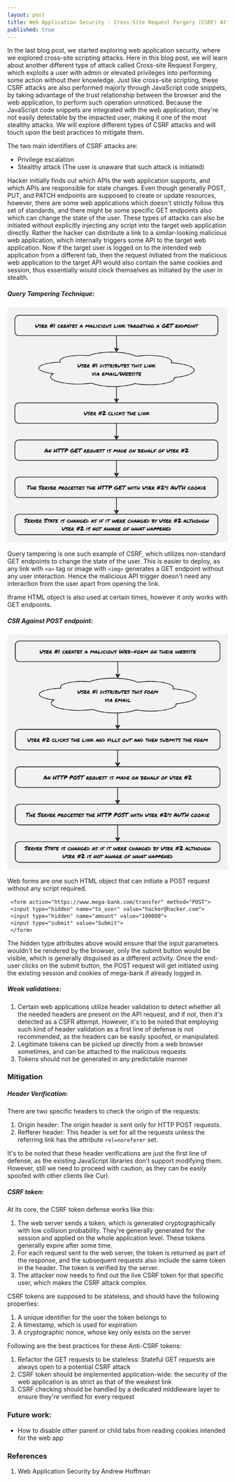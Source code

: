 ```yaml
---
layout: post
title: Web Application Security - Cross-Site Request Forgery (CSRF) Attack
published: true
---
```


In the last blog post, we started exploring web application security, where we explored cross-site scripting attacks. Here in this blog post, we will learn about another different type of attack called Cross-site Request Forgery, which exploits a user with admin or elevated privileges into performing some action without their knowledge. Just like cross-site scripting, these CSRF attacks are also performed majorly through JavaScript code snippets, by taking advantage of the trust relationship between the browser and the web application, to perform such operation unnoticed. Because the JavaScript code snippets are integrated with the web application, they're not easily detectable by the impacted user, making it one of the most stealthy attacks. We will explore different types of CSRF attacks and will touch upon the best practices to mitigate them.


The two main identifiers of CSRF attacks are:
- Privilege escalation
- Stealthy attack (The user is unaware that such attack is initiated)

Hacker initially finds out which APIs the web application supports, and which APIs are responsible for state changes. Even though generally POST, PUT, and PATCH endpoints are supposed to create or update resources, however, there are some web applications which doesn't strictly follow this set of standards, and there might be some specific GET endpoints also which can change the state of the user. These types of attacks can also be initiated without explicitly injecting any script into the target web application directly. Rather the hacker can distribute a link to a similar-looking malicious web application, which internally triggers some API to the target web application. Now if the target user is logged on to the intended web application from a different tab, then the request initiated from the malicious web application to the target API would also contain the same cookies and session, thus essentially would clock themselves as initiated by the user in stealth. 

##### Query Tampering Technique:
![](../images/web-security/csrf_get_request.png)

Query tampering is one such example of CSRF, which utilizes non-standard GET endpoints to change the state of the user.
This is easier to deploy, as any link with ```<a>``` tag or image with ```<img>``` generates a GET endpoint without any user interaction. Hence the malicious API trigger doesn't need any interaction from the user apart from opening the link.

Iframe HTML object is also used at certain times, however it only works with GET endpoints.

##### CSR Against POST endpoint:
![](../images/web-security/csrf_post_request.png)

Web forms are one such HTML object that can initiate a POST request without any script required.

```http
 <form action="https://www.mega-bank.com/transfer" method="POST">
 <input type="hidden" name="to_user" value="hacker@hacker.com">
 <input type="hidden" name="amount" value="100000">
 <input type="submit" value="Submit">
 </form>
```

The hidden type attributes above would ensure that the input parameters wouldn't be rendered by the browser, only the submit button would be visible, which is generally disguised as a different activity. Once the end-user clicks on the submit button, the POST request will get initiated using the existing session and cookies of mega-bank if already logged in.


##### Weak validations:
1. Certain web applications utilize header validation to detect whether all the needed headers are present on the API request, and if not, then it's detected as a CSFR attempt. However, it's to be noted that employing such kind of header validation as a first line of defense is not recommended, as the headers can be easily spoofed, or manipulated.
2. Legitimate tokens can be picked up directly from a web browser sometimes, and can be attached to the malicious requests
3. Tokens should not be generated in any predictable manner




### Mitigation

##### Header Verification:
There are two specific headers to check the origin of the requests:
1. Origin header: The origin header is sent only for HTTP POST requests.
2. Refferer header: This header is set for all the requests unless the referring link has the attribute ```rel=noreferer``` set.

It's to be noted that these header verifications are just the first line of defense, as the existing JavaScript libraries don't support modifying them. However, still we need to proceed with caution, as they can be easily spoofed with other clients like Curl.


##### CSRF token:

At its core, the CSRF token defense works like this:
1. The web server sends a token, which is generated cryptographically with low collision probability. They're generally generated for the session and applied on the whole application level. These tokens generally expire after some time.
2. For each request sent to the web server, the token is returned as part of the response, and the subsequent requests also include the same token in the header. The token is verified by the server.
3. The attacker now needs to find out the live CSRF token for that specific user, which makes the CSRF attack complex.

CSRF tokens are supposed to be stateless, and should have the following properties:
1. A unique identifier for the user the token belongs to
2. A timestamp, which is used for expiration
3. A cryptographic nonce, whose key only exists on the server

Following are the best practices for these Anti-CSRF tokens:
1. Refactor the GET requests to be stateless: Stateful GET requests are always open to a potential CSRF attack
2. CSRF token should be implemented application-wide: the security of the web application is as strict as that of the weakest link
3. CSRF checking should be handled by a dedicated middleware layer to ensure they're verified for every request 

### Future work:
- How to disable other parent or child tabs from reading cookies intended for the web app


### References
1. Web Application Security by Andrew Hoffman
